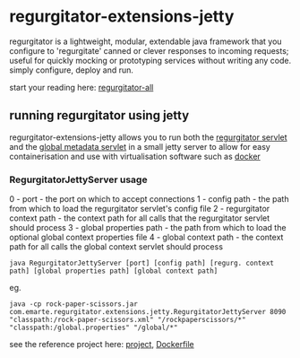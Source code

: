 # regurgitator-extensions-jetty

regurgitator is a lightweight, modular, extendable java framework that you configure to 'regurgitate' canned or clever responses to incoming requests; useful for quickly mocking or prototyping services without writing any code. simply configure, deploy and run.

start your reading here: [regurgitator-all](http://github.com/talmeym/regurgitator-all#regurgitator)

## running regurgitator using jetty

regurgitator-extensions-jetty allows you to run both the [regurgitator servlet](https://github.com/talmeym/regurgitator-extensions-web#regurgitator-servlet) and the [global metadata servlet](https://github.com/talmeym/regurgitator-extensions-web#global-metadata-servlet) in a small jetty server to allow for easy containerisation and use with virtualisation software such as [docker](https://www.docker.com)

### RegurgitatorJettyServer usage

0 - port - the port on which to accept connections
1 - config path - the path from which to load the regurgitator servlet's config file
2 - regurgitator context path - the context path for all calls that the regurgitator servlet should process
3 - global properties path - the path from which to load the optional global context properties file
4 - global context path - the context path for all calls the global context servlet should process

```java RegurgitatorJettyServer [port] [config path] [regurg. context path] [global properties path] [global context path]```

eg.

```java -cp rock-paper-scissors.jar com.emarte.regurgitator.extensions.jetty.RegurgitatorJettyServer 8090 "classpath:/rock-paper-scissors.xml" "/rockpaperscissors/*" "classpath:/global.properties" "/global/*"```

see the reference project here: [project](https://github.com/talmeym/rock-paper-scissors), [Dockerfile](https://github.com/talmeym/rock-paper-scissors/blob/master/Dockerfile)
